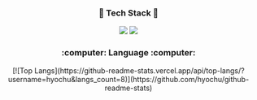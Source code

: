 <div align=center>
  <h3>🌱 Tech Stack 🌱</h3>
  <img src="https://img.shields.io/badge/Salesforce-00A1E0?style=flat&logo=Salesforce&logoColor=white"/>
  <img src="https://img.shields.io/badge/JavaScript-#F7DF1E?style=flat&logo=Salesforce&logoColor=white"/>
  
  <h3>:computer: Language :computer:</h3>
  [![Top Langs](https://github-readme-stats.vercel.app/api/top-langs/?username=hyochu&langs_count=8)](https://github.com/hyochu/github-readme-stats)
<div>

<!--
**hyochu/hyochu** is a ✨ _special_ ✨ repository because its `README.md` (this file) appears on your GitHub profile.

Here are some ideas to get you started:

- 🔭 I’m currently working on ...
- 🌱 I’m currently learning ...
- 👯 I’m looking to collaborate on ...
- 🤔 I’m looking for help with ...
- 💬 Ask me about ...
- 📫 How to reach me: ...
- 😄 Pronouns: ...
- ⚡ Fun fact: ...
-->
